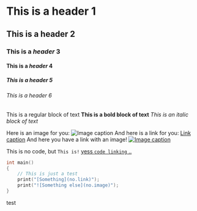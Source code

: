 # This is a header 1

## This is a header 2

### This is a *header* 3

#### This is a *header* 4

##### This is a header 5

###### This is a header 6

This is a regular block of text
**This is a bold block of text**
*This is an italic block of text*

Here is an image for you: ![Image caption](http://www.image.com)
And here is a link for you: [Link caption](http://www.link.com)
And here you have a link with an image! [![Image caption](http://www.image.com)](http://www.link.com)

This is no code, but `This is!`
[yess `code linking` ..](http://www.link.com)

```cpp
int main()
{
	// This is just a test
	print("[Something](no.link)");
	print("![Something else](no.image)");
}
```
test